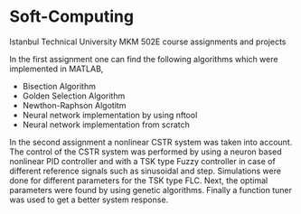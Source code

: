 # Soft-Computing
Istanbul Technical University MKM 502E course assignments and projects

In the first assignment one can find the following algorithms which were implemented in MATLAB,

- Bisection Algorithm
- Golden Selection Algorithm
- Newthon-Raphson Algotitm
- Neural network implementation by using nftool
- Neural network implementation from scratch

In the second assignment a nonlinear CSTR system was taken into account. The control of the CSTR system was performed by using a neuron based nonlinear PID controller and with a TSK type Fuzzy controller in case of different reference signals such as sinusoidal and step. Simulations were done for different parameters for the TSK type FLC. Next, the optimal parameters were found by using genetic algorithms. Finally a function tuner  was used to get a better system response.
